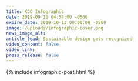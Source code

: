 ```yaml
---
title: KCC Infographic
date: 2019-09-10 04:58:00 -0500
expire_date: 2019-10-13 00:00:00 -0500
image: /uploads/infographic-cover.png
news_image_alt:
article_lead: Sustainable design gets recognized
video_content: false
video_link:
press_release: false
---
```


{% include infographic-post.html %}
